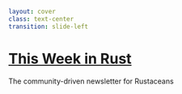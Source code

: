 ```yaml
layout: cover
class: text-center
transition: slide-left
```

# [This Week in Rust](https://this-week-in-rust.org/)

<div></div>

The community-driven newsletter for Rustaceans

<Nr />
